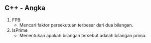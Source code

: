## C++ - Angka
1. FPB
	* Mencari faktor persekutuan terbesar dari dua bilangan.
2. IsPrime
	* Menentukan apakah bilangan tersebut adalah bilangan prima.
